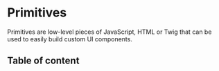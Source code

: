 # Primitives


Primitives are low-level pieces of JavaScript, HTML or Twig that can be used to easily build custom UI components.

<script setup>
  import { ref } from 'vue';

  const mod = ref(import.meta.glob('./*/index.md', { eager: true }));
</script>

## Table of content

<Suspense>
  <Toc :modules="mod" />
</Suspense>
